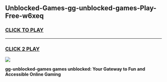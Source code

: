 
## Unblocked-Games-gg-unblocked-games-Play-Free-w6xeq
<h3>
<a href="https://premium76.site?title=gg-unblocked-games&ref=18A1">CLICK TO PLAY</a></h3>
<hr>

<h3>
<a href="https://premium76.site?title=gg-unblocked-games&ref=18A1">CLICK 2 PLAY</a>
  
</h3>

<a href="https://premium76.site?title=gg-unblocked-games&ref=18A1"><img src="https://clearcache.store/games.png"></a>


**gg-unblocked-games games unblocked: Your Gateway to Fun and Accessible Online Gaming**
